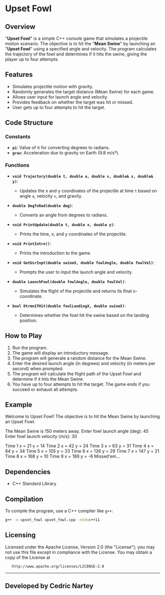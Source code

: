 # Upset Fowl

## Overview

"**Upset Fowl**" is a simple C++ console game that simulates a projectile motion scenario. The objective is to hit the "**Mean Swine**" by launching an "**Upset Fowl**" using a specified angle and velocity. The program calculates the trajectory of the fowl and determines if it hits the swine, giving the player up to four attempts.

## Features

- Simulates projectile motion with gravity.
- Randomly generates the target distance (Mean Swine) for each game.
- Allows user input for launch angle and velocity.
- Provides feedback on whether the target was hit or missed.
- User gets up to four attempts to hit the target.

## Code Structure

### Constants

- **`pi`**: Value of π for converting degrees to radians.
- **`grav`**: Acceleration due to gravity on Earth (9.8 m/s²).

### Functions

- **`void Trajectory(double t, double a, double v, double& x, double& y)`**: 
  - Updates the x and y coordinates of the projectile at time `t` based on angle `a`, velocity `v`, and gravity.
  
- **`double DegToRad(double deg)`**: 
  - Converts an angle from degrees to radians.
  
- **`void PrintUpdate(double t, double x, double y)`**: 
  - Prints the time, x, and y coordinates of the projectile.
  
- **`void PrintIntro()`**: 
  - Prints the introduction to the game.
  
- **`void GetUsrInpt(double swineX, double fowlAngle, double fowlVel)`**: 
  - Prompts the user to input the launch angle and velocity.
  
- **`double LaunchFowl(double fowlAngle, double fowlVel)`**: 
  - Simulates the flight of the projectile and returns its final x-coordinate.
  
- **`bool DtrmnIfHit(double fowlLandingX, double swineX)`**: 
  - Determines whether the fowl hit the swine based on the landing position.

## How to Play

1. Run the program.
2. The game will display an introductory message.
3. The program will generate a random distance for the Mean Swine.
4. Enter the desired launch angle (in degrees) and velocity (in meters per second) when prompted.
5. The program will calculate the flight path of the Upset Fowl and determine if it hits the Mean Swine.
6. You have up to four attempts to hit the target. The game ends if you succeed or exhaust all attempts.

## Example

Welcome to Upset Fowl!
The objective is to hit the Mean Swine by launching an Upset Fowl.

The Mean Swine is 150 meters away.
Enter fowl launch angle (deg): 45
Enter fowl launch velocity (m/s): 30

Time 1 x = 21 y = 14
Time 2 x = 42 y = 24
Time 3 x = 63 y = 31
Time 4 x = 84 y = 34
Time 5 x = 105 y = 33
Time 6 x = 126 y = 29
Time 7 x = 147 y = 21
Time 8 x = 168 y = 10
Time 9 x = 189 y = -6
Missed'em...


## Dependencies

- C++ Standard Library

## Compilation

To compile the program, use a C++ compiler like `g++`:


```sh
g++ -o upset_fowl upset_fowl.cpp -std=c++11


```
## Licensing

   Licensed under the Apache License, Version 2.0 (the "License");
   you may not use this file except in compliance with the License.
   You may obtain a copy of the License at

       http://www.apache.org/licenses/LICENSE-2.0
---
## Developed by Cedric Nartey

